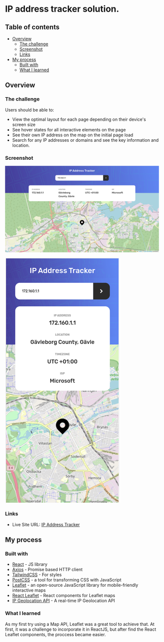 # IP address tracker solution. 

## Table of contents

- [Overview](#overview)
  - [The challenge](#the-challenge)
  - [Screenshot](#screenshot)
  - [Links](#links)
- [My process](#my-process)
  - [Built with](#built-with)
  - [What I learned](#what-i-learned)


## Overview

### The challenge

Users should be able to:

- View the optimal layout for each page depending on their device's screen size
- See hover states for all interactive elements on the page
- See their own IP address on the map on the initial page load
- Search for any IP addresses or domains and see the key information and location.

### Screenshot

![Desktop Version](./public/screenshotDesktop.png)

![Mobile Version](./public/screenshotMobile.png)

### Links
- Live Site URL: [IP Address Tracker](https://ip-address-tracker-one-gamma.vercel.app/)

## My process

### Built with

- [React](https://reactjs.org/) - JS library
- [Axios](https://axios-http.com/) - Promise based HTTP client
- [TailwindCSS](https://tailwindcss.com/) - For styles
- [PostCSS](https://postcss.org/) - a tool for transforming CSS with JavaScript
- [Leaflet](https://leafletjs.com/) - an open-source JavaScript library for mobile-friendly interactive maps
- [React Leaflet](https://react-leaflet.js.org/) - React components for Leaflet maps
- [IP Geolocation API](https://geo.ipify.org/) - A real-time IP Geolocation API

### What I learned

As my first try using a Map API, Leaflet was a great tool to achieve that. At first, it was a challenge to incorporate it in ReactJS, but after find the React Leaflet components, the proccess became easier.
